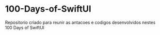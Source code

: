 # 100-Days-of-SwiftUI

Repositorio criado para reunir as antacoes e codigos desenvolvidos nestes 100 Days of SwiftUI 
